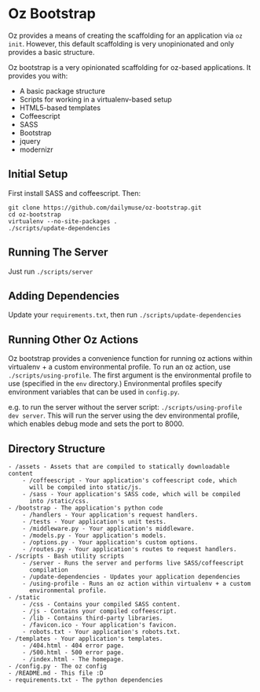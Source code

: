 # Oz Bootstrap #

Oz provides a means of creating the scaffolding for an application via
`oz init`. However, this default scaffolding is very unopinionated and only
provides a basic structure.

Oz bootstrap is a very opinionated scaffolding for oz-based applications. It
provides you with:

* A basic package structure
* Scripts for working in a virtualenv-based setup
* HTML5-based templates
* Coffeescript
* SASS
* Bootstrap
* jquery
* modernizr

## Initial Setup ##

First install SASS and coffeescript. Then:

    git clone https://github.com/dailymuse/oz-bootstrap.git
    cd oz-bootstrap
    virtualenv --no-site-packages .
    ./scripts/update-dependencies

## Running The Server ##

Just run `./scripts/server`

## Adding Dependencies ##

Update your `requirements.txt`, then run `./scripts/update-dependencies`

## Running Other Oz Actions ##

Oz bootstrap provides a convenience function for running oz actions within
virtualenv + a custom environmental profile. To run an oz action, use
`./scripts/using-profile`. The first argument is the environmental profile to
use (specified in the `env` directory.) Environmental profiles specify
environment variables that can be used in `config.py`.

e.g. to run the server without the server script:
`./scripts/using-profile dev server`. This will run the server using the dev
environmental profile, which enables debug mode and sets the port to 8000.

## Directory Structure ##

    - /assets - Assets that are compiled to statically downloadable content
        - /coffeescript - Your application's coffeescript code, which
          will be compiled into static/js.
        - /sass - Your application's SASS code, which will be compiled
          into /static/css.
    - /bootstrap - The application's python code
        - /handlers - Your application's request handlers.
        - /tests - Your application's unit tests.
        - /middleware.py - Your application's middleware.
        - /models.py - Your application's models.
        - /options.py - Your application's custom options.
        - /routes.py - Your application's routes to request handlers.
    - /scripts - Bash utility scripts
        - /server - Runs the server and performs live SASS/coffeescript
          compilation
        - /update-dependencies - Updates your application dependencies
        - /using-profile - Runs an oz action within virtualenv + a custom
          environmental profile.
    - /static
        - /css - Contains your compiled SASS content.
        - /js - Contains your compiled coffeescript.
        - /lib - Contains third-party libraries.
        - /favicon.ico - Your application's favicon.
        - robots.txt - Your application's robots.txt.
    - /templates - Your application's templates.
        - /404.html - 404 error page.
        - /500.html - 500 error page.
        - /index.html - The homepage.
    - /config.py - The oz config
    - /README.md - This file :D
    - requirements.txt - The python dependencies


